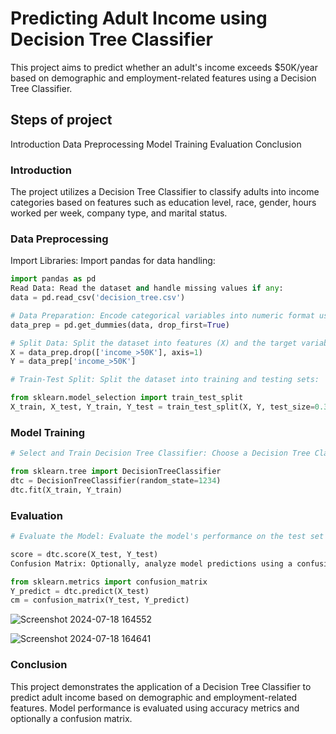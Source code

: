 
# Predicting Adult Income using Decision Tree Classifier
This project aims to predict whether an adult's income exceeds $50K/year based on demographic and employment-related features using a Decision Tree Classifier.

## Steps of project
Introduction
Data Preprocessing
Model Training
Evaluation
Conclusion

### Introduction
The project utilizes a Decision Tree Classifier to classify adults into income categories based on features such as education level, race, gender, hours worked per week, company type, and marital status.

### Data Preprocessing
Import Libraries: Import pandas for data handling:
``` python
import pandas as pd
Read Data: Read the dataset and handle missing values if any:
data = pd.read_csv('decision_tree.csv')

# Data Preparation: Encode categorical variables into numeric format using one-hot encoding:
data_prep = pd.get_dummies(data, drop_first=True)

# Split Data: Split the dataset into features (X) and the target variable (Y):
X = data_prep.drop(['income_>50K'], axis=1)
Y = data_prep['income_>50K']

# Train-Test Split: Split the dataset into training and testing sets:

from sklearn.model_selection import train_test_split
X_train, X_test, Y_train, Y_test = train_test_split(X, Y, test_size=0.3, random_state=1234, stratify=Y)
```
### Model Training
``` python
# Select and Train Decision Tree Classifier: Choose a Decision Tree Classifier and train the model:

from sklearn.tree import DecisionTreeClassifier
dtc = DecisionTreeClassifier(random_state=1234)
dtc.fit(X_train, Y_train)
```

### Evaluation
``` python
# Evaluate the Model: Evaluate the model's performance on the test set using accuracy metrics:

score = dtc.score(X_test, Y_test)
Confusion Matrix: Optionally, analyze model predictions using a confusion matrix for further insights:

from sklearn.metrics import confusion_matrix
Y_predict = dtc.predict(X_test)
cm = confusion_matrix(Y_test, Y_predict)
```
![Screenshot 2024-07-18 164552](https://github.com/user-attachments/assets/cfef7992-8a5a-4167-b3af-5bf0eaad4dd6)

![Screenshot 2024-07-18 164641](https://github.com/user-attachments/assets/a0df5a59-af00-425a-92ac-2dc60eb01a16)


### Conclusion
This project demonstrates the application of a Decision Tree Classifier to predict adult income based on demographic and employment-related features. Model performance is evaluated using accuracy metrics and optionally a confusion matrix.





